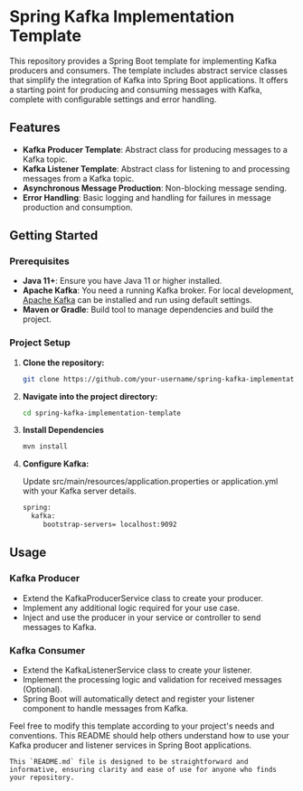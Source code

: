 # Spring Kafka Implementation Template

This repository provides a Spring Boot template for implementing Kafka producers and consumers. The template includes abstract service classes that simplify the integration of Kafka into Spring Boot applications. It offers a starting point for producing and consuming messages with Kafka, complete with configurable settings and error handling.

## Features

- **Kafka Producer Template**: Abstract class for producing messages to a Kafka topic.
- **Kafka Listener Template**: Abstract class for listening to and processing messages from a Kafka topic.
- **Asynchronous Message Production**: Non-blocking message sending.
- **Error Handling**: Basic logging and handling for failures in message production and consumption.

## Getting Started

### Prerequisites

- **Java 11+**: Ensure you have Java 11 or higher installed.
- **Apache Kafka**: You need a running Kafka broker. For local development, [Apache Kafka](https://kafka.apache.org/downloads) can be installed and run using default settings.
- **Maven or Gradle**: Build tool to manage dependencies and build the project.

### Project Setup

1. **Clone the repository:**

   ```bash
   git clone https://github.com/your-username/spring-kafka-implementation-template.git
   
2. **Navigate into the project directory:**

    ```bash
    cd spring-kafka-implementation-template
   
3. **Install Dependencies**

    ```bash
    mvn install
   
4. **Configure Kafka:**
   
    Update src/main/resources/application.properties or application.yml with your Kafka server details.
    ```bash
   spring:
      kafka:
         bootstrap-servers= localhost:9092

## Usage
### Kafka Producer
- Extend the KafkaProducerService class to create your producer. 
- Implement any additional logic required for your use case.
- Inject and use the producer in your service or controller to send messages to Kafka.

### Kafka Consumer
- Extend the KafkaListenerService class to create your listener. 
- Implement the processing logic and validation for received messages (Optional).
- Spring Boot will automatically detect and register your listener component to handle messages from Kafka.

Feel free to modify this template according to your project's needs and conventions. This README should help others understand how to use your Kafka producer and listener services in Spring Boot applications.

```
This `README.md` file is designed to be straightforward and informative, ensuring clarity and ease of use for anyone who finds your repository.
```